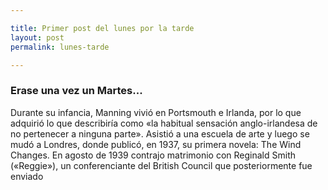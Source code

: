```yaml
---

title: Primer post del lunes por la tarde
layout: post
permalink: lunes-tarde

---
```


###  Erase una vez un Martes...

Durante su infancia, Manning vivió en Portsmouth e Irlanda, por lo que adquirió lo que describiría como «la habitual sensación anglo-irlandesa de no pertenecer a ninguna parte». Asistió a una escuela de arte y luego se mudó a Londres, donde publicó, en 1937, su primera novela: The Wind Changes. En agosto de 1939 contrajo matrimonio con Reginald Smith («Reggie»), un conferenciante del British Council que posteriormente fue enviado
